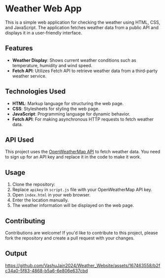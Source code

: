 # Weather Web App

This is a simple web application for checking the weather using HTML, CSS, and JavaScript. The application fetches weather data from a public API and displays it in a user-friendly interface.

## Features

- **Weather Display**: Shows current weather conditions such as temperature, humidity and wind speed.
- **Fetch API**: Utilizes Fetch API to retrieve weather data from a third-party weather service.

## Technologies Used

- **HTML**: Markup language for structuring the web page.
- **CSS**: Stylesheets for styling the web page.
- **JavaScript**: Programming language for dynamic behavior.
- **Fetch API**: For making asynchronous HTTP requests to fetch weather data.

## API Used

This project uses the [OpenWeatherMap API](https://openweathermap.org/api) to fetch weather data. You need to sign up for an API key and replace it in the code to make it work.

## Usage

1. Clone the repository:
2. Replace `apikey` in `script.js` file with your OpenWeatherMap API key.
3. Open `index.html` in your web browser.
4. Enter the location manually.
5. The weather information will be displayed on the web page.

## Contributing

Contributions are welcome! If you'd like to contribute to this project, please fork the repository and create a pull request with your changes.

## Output

https://github.com/VashuJain2024/Weather_Website/assets/167463558/b2fc34a0-5f83-4868-b5a6-6e806e637cbd



